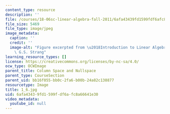```yaml
---
content_type: resource
description: ''
file: /courses/18-06sc-linear-algebra-fall-2011/6afa43439fd1599fdf6afc8a66641e30_1_6.jpg
file_size: 5469
file_type: image/jpeg
image_metadata:
  caption: ''
  credit: ''
  image-alt: "Figure excerpted from \u2018Introduction to Linear Algebra\u2019 by\
    \ G.S. Strang"
learning_resource_types: []
license: https://creativecommons.org/licenses/by-nc-sa/4.0/
ocw_type: OCWImage
parent_title: Column Space and Nullspace
parent_type: CourseSection
parent_uid: bb16f055-bb0c-2fa6-b00b-24a82c138877
resourcetype: Image
title: 1_6.jpg
uid: 6afa4343-9fd1-599f-df6a-fc8a66641e30
video_metadata:
  youtube_id: null
---
```

